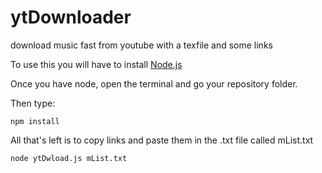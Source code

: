 # ytDownloader
download music fast from youtube with a texfile and some links

To use this you will have to install [Node.js](https://nodejs.org/es/download/)

Once you have node, open the terminal and go your repository folder.

Then type:
~~~
npm install
~~~

All that's left is to copy links and paste them in the .txt file called mList.txt

~~~
node ytDwload.js mList.txt
~~~

